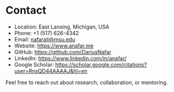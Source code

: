 # Contact

- Location: East Lansing, Michigan, USA
- Phone: +1 (517) 626-4342
- Email: [nafarali@msu.edu](mailto:nafarali@msu.edu)
- Website: https://www.anafar.me
- GitHub: https://github.com/DariusNafar
- LinkedIn: https://www.linkedin.com/in/anafar/
- Google Scholar: https://scholar.google.com/citations?user=RnsQD44AAAAJ&hl=en

Feel free to reach out about research, collaboration, or mentoring.
